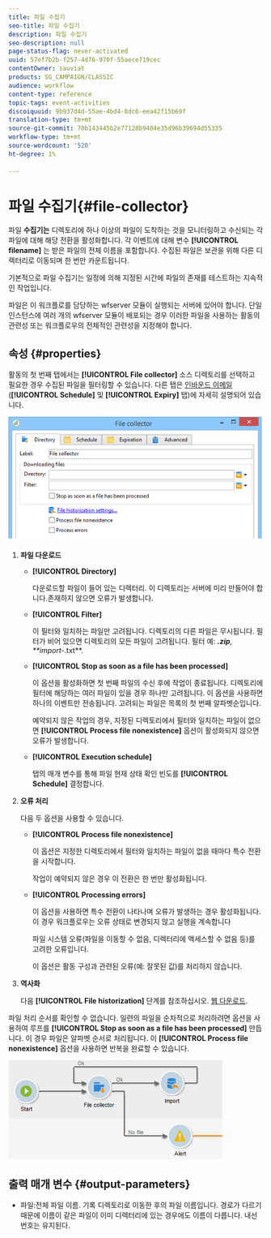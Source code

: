 ```yaml
---
title: 파일 수집기
seo-title: 파일 수집기
description: 파일 수집기
seo-description: null
page-status-flag: never-activated
uuid: 57ef7b2b-f257-4d76-970f-55aece719cec
contentOwner: sauviat
products: SG_CAMPAIGN/CLASSIC
audience: workflow
content-type: reference
topic-tags: event-activities
discoiquuid: 9b937d4d-55ae-4bd4-8dc6-eea42f15b69f
translation-type: tm+mt
source-git-commit: 70b143445b2e77128b9404e35d96b39694d55335
workflow-type: tm+mt
source-wordcount: '520'
ht-degree: 1%

---
```



# 파일 수집기{#file-collector}

파일 **수집기는** 디렉토리에 하나 이상의 파일이 도착하는 것을 모니터링하고 수신되는 각 파일에 대해 해당 전환을 활성화합니다. 각 이벤트에 대해 변수 **[!UICONTROL filename]** 는 받은 파일의 전체 이름을 포함합니다. 수집된 파일은 보관을 위해 다른 디렉터리로 이동되며 한 번만 카운트됩니다.

기본적으로 파일 수집기는 일정에 의해 지정된 시간에 파일의 존재를 테스트하는 지속적인 작업입니다.

파일은 이 워크플로를 담당하는 wfserver 모듈이 실행되는 서버에 있어야 합니다. 단일 인스턴스에 여러 개의 wfserver 모듈이 배포되는 경우 이러한 파일을 사용하는 활동의 관련성 또는 워크플로우의 전체적인 관련성을 지정해야 합니다.

## 속성 {#properties}

활동의 첫 번째 탭에서는 **[!UICONTROL File collector]** 소스 디렉토리를 선택하고 필요한 경우 수집된 파일을 필터링할 수 있습니다. 다른 탭은 [인바운드 이메일](../../workflow/using/inbound-emails.md) (**[!UICONTROL Schedule]** 및 **[!UICONTROL Expiry]** 탭)에 자세히 설명되어 있습니다.

![](assets/file_collect_edit.png)

1. **파일 다운로드**

   * **[!UICONTROL Directory]**

      다운로드할 파일이 들어 있는 디렉터리. 이 디렉토리는 서버에 미리 만들어야 합니다.존재하지 않으면 오류가 발생합니다.

   * **[!UICONTROL Filter]**

      이 필터와 일치하는 파일만 고려됩니다. 디렉토리의 다른 파일은 무시됩니다. 필터가 비어 있으면 디렉토리의 모든 파일이 고려됩니다. 필터 예: ***.zip**, **import-*.txt**.

   * **[!UICONTROL Stop as soon as a file has been processed]**

      이 옵션을 활성화하면 첫 번째 파일의 수신 후에 작업이 종료됩니다. 디렉토리에 필터에 해당하는 여러 파일이 있을 경우 하나만 고려됩니다. 이 옵션을 사용하면 하나의 이벤트만 전송됩니다. 고려되는 파일은 목록의 첫 번째 알파벳순입니다.

      예약되지 않은 작업의 경우, 지정된 디렉토리에서 필터와 일치하는 파일이 없으면 **[!UICONTROL Process file nonexistence]** 옵션이 활성화되지 않으면 오류가 발생합니다.

   * **[!UICONTROL Execution schedule]**

      탭의 매개 변수를 통해 파일 현재 상태 확인 빈도를 **[!UICONTROL Schedule]** 결정합니다.

1. **오류 처리**

   다음 두 옵션을 사용할 수 있습니다.

   * **[!UICONTROL Process file nonexistence]**

      이 옵션은 지정한 디렉토리에서 필터와 일치하는 파일이 없을 때마다 특수 전환을 시작합니다.

      작업이 예약되지 않은 경우 이 전환은 한 번만 활성화됩니다.

   * **[!UICONTROL Processing errors]**

      이 옵션을 사용하면 특수 전환이 나타나며 오류가 발생하는 경우 활성화됩니다. 이 경우 워크플로우는 오류 상태로 변경되지 않고 실행을 계속합니다

      파일 시스템 오류(파일을 이동할 수 없음, 디렉터리에 액세스할 수 없음 등)를 고려한 오류입니다.

      이 옵션은 활동 구성과 관련된 오류(예: 잘못된 값)를 처리하지 않습니다.

1. **역사화**

   다음 **[!UICONTROL File historization]** 단계를 참조하십시오. [웹 다운로드](../../workflow/using/web-download.md).

파일 처리 순서를 확인할 수 없습니다. 일련의 파일을 순차적으로 처리하려면 옵션을 사용하여 루프를 **[!UICONTROL Stop as soon as a file has been processed]** 만듭니다. 이 경우 파일은 알파벳 순서로 처리됩니다. 이 **[!UICONTROL Process file nonexistence]** 옵션을 사용하면 반복을 완료할 수 있습니다.

![](assets/file_collect_loop.png)

## 출력 매개 변수 {#output-parameters}

* 파일:전체 파일 이름. 기록 디렉토리로 이동한 후의 파일 이름입니다. 경로가 다르기 때문에 이름이 같은 파일이 이미 디렉터리에 있는 경우에도 이름이 다릅니다. 내선 번호는 유지된다.
